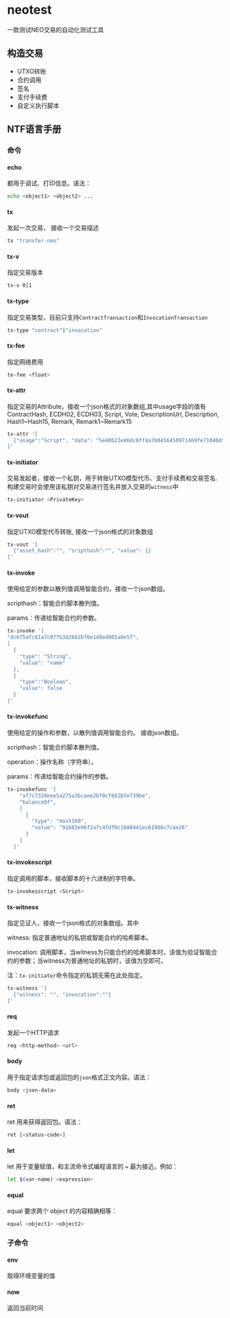# neotest

一款测试NEO交易的自动化测试工具



## 构造交易

* UTXO转账
* 合约调用
* 签名
* 支付手续费
* 自定义执行脚本

## NTF语言手册

### 命令

#### echo

都用于调试、打印信息。语法：

```bash
echo <object1> <object2> ...
```

#### tx

发起一次交易， 接收一个交易描述

```bash
tx "transfer-neo"
```

#### tx-v

指定交易版本

```bash
tx-v 0|1
```

#### tx-type

指定交易类型，目前只支持`ContractTransaction`和`InvocationTransaction`

```bash
tx-type "contract"|"invocation"
```

#### tx-fee

指定网络费用

```bash
te-fee <float>
```

#### tx-attr

指定交易的Attribute，接收一个json格式的对象数组,其中usage字段的值有ContractHash, ECDH02, ECDH03, Script, Vote, DescriptionUrl, Description, Hash1~Hash15, Remark, Remark1~Remark15

```bash
tx-attr '[
  {"usage":"Script", "data": "5e40b22e86dc6ff4a7b0416450971469fe71040d"}
]'
```

#### tx-initiator

交易发起者，接收一个私钥，用于转账UTXO模型代币、支付手续费和交易签名. 构建交易时会使用该私钥对交易进行签名并放入交易的`witness`中

```bash
tx-initiator <PrivateKey>
```

#### tx-vout

指定UTXO模型代币转账, 接收一个json格式的对象数组

```bash
tx-vout '[
  {"asset_hash":"", "sripthash":"", "value": 1}
]'
```

#### tx-invoke

使用给定的参数以散列值调用智能合约，接收一个json数组。

scripthash：智能合约脚本散列值。

params：传递给智能合约的参数。

```bash
tx-invoke '[
"dc675afc61a7c0f7b3d2682bf6e1d8ed865a0e5f",
[
  {
    "type": "String",
    "value": "name"
  },
  {
    "type":"Boolean",
    "value": false
  }
]'
```

#### tx-invokefunc

使用给定的操作和参数，以散列值调用智能合约。 接收json数组。

scripthash：智能合约脚本散列值。

operation：操作名称（字符串）。

params：传递给智能合约操作的参数。

```bash
tx-invokefunc '[
    "af7c7328eee5a275a3bcaee2bf0cf662b5e739be",
    "balanceOf",
    [
      {
        "type": "Hash160",
        "value": "91b83e96f2a7c4fdf0c1688441ec61986c7cae26"
      }
    ]
  ]'
```

#### tx-invokescript

指定调用的脚本，接收脚本的十六进制的字符串。

```bash
tx-invokesscript <Script>
```

#### tx-witness

指定见证人，接收一个json格式的对象数组。其中

witness: 指定普通地址的私钥或智能合约的哈希脚本。

invocation: 调用脚本，当witness为只能合约的哈希脚本时，该值为验证智能合约的参数；当witness为普通地址的私钥时，该值为空即可。

注：`tx-initiator`命令指定的私钥无需在此处指定。

```bash
tx-witness '[
  {"witness": "", "invocation":""}
]'
```

#### req

发起一个HTTP请求

```bash
req <http-method> <url>
```

#### body

 用于指定请求包或返回包的`json`格式正文内容。语法：

```bash
body <json-data>
```

#### ret

ret 用来获得返回包。语法：

```bash
ret [<status-code>]
```

#### let

let 用于变量赋值，和主流命令式编程语言的 `=` 最为接近。例如：

```bash
let $(var-name) <expression>
```

#### equal

equal 要求两个 object 的内容精确相等：

```bash
equal <object1> <object2>
```

### 子命令

#### env

取得环境变量的值

#### now

返回当前时间

